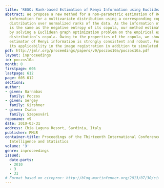 ```yaml
---
title: 'REGO: Rank-based Estimation of Renyi Information using Euclidean Graph Optimization'
abstract: We propose a new method for a non-parametric estimation of Renyi and Shannon
  information for a multivariate distribution using a corresponding copula, a multivariate
  distribution over normalized ranks of the data. As the information of the distribution
  is the same as the negative entropy of its copula, our method estimates this information
  by solving a Euclidean graph optimization problem on the empirical estimate of the
  distribution’s copula. Owing to the properties of the copula, we show that the resulting
  estimator of Renyi information is strongly consistent and robust. Further, we demonstrate
  its applicability in the image registration in addition to simulated experiments.
pdf: http://jmlr.org/proceedings/papers/v9/poczos10a/poczos10a.pdf
layout: inproceedings
id: poczos10a
month: 0
firstpage: 605
lastpage: 612
page: 605-612
sections: 
author:
- given: Barnabas
  family: Poczos
- given: Sergey
  family: Kirshner
- given: Csaba
  family: Szepesvári
reponame: v9
date: 2010-03-31
address: Chia Laguna Resort, Sardinia, Italy
publisher: PMLR
container-title: Proceedings of the Thirteenth International Conference on Artificial
  Intelligence and Statistics
volume: '9'
genre: inproceedings
issued:
  date-parts:
  - 2010
  - 3
  - 31
# Format based on citeproc: http://blog.martinfenner.org/2013/07/30/citeproc-yaml-for-bibliographies/
---
```

